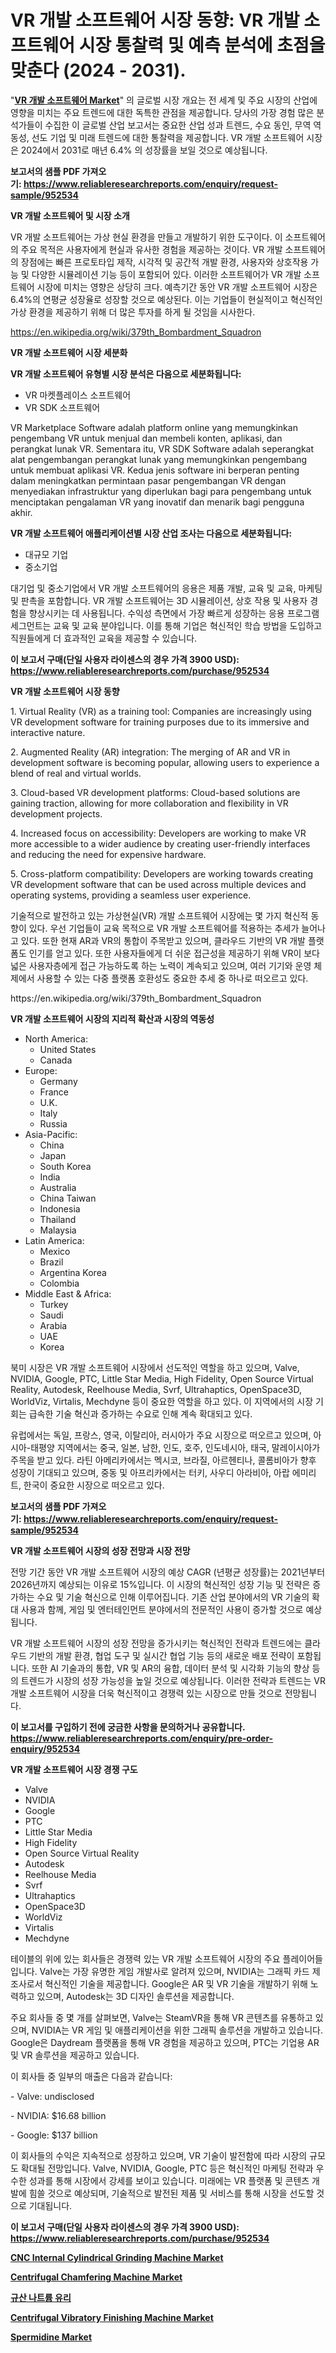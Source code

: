 <p><h1>VR 개발 소프트웨어 시장 동향: VR 개발 소프트웨어 시장 통찰력 및 예측 분석에 초점을 맞춘다 (2024 - 2031).</h1></p><p>"<strong><a href="https://www.reliableresearchreports.com/vr-development-software-r952534">VR 개발 소프트웨어 Market</a></strong>" 의 글로벌 시장 개요는 전 세계 및 주요 시장의 산업에 영향을 미치는 주요 트렌드에 대한 독특한 관점을 제공합니다. 당사의 가장 경험 많은 분석가들이 수집한 이 글로벌 산업 보고서는 중요한 산업 성과 트렌드, 수요 동인, 무역 역동성, 선도 기업 및 미래 트렌드에 대한 통찰력을 제공합니다. VR 개발 소프트웨어 시장은 2024에서 2031로 매년 6.4% 의 성장률을 보일 것으로 예상됩니다.</p>
<p><strong>보고서의 샘플 PDF 가져오기:&nbsp;<a href="https://www.reliableresearchreports.com/enquiry/request-sample/952534">https://www.reliableresearchreports.com/enquiry/request-sample/952534</a></strong></p>
<p><strong>VR 개발 소프트웨어 및 시장 소개</strong></p>
<p><p>VR 개발 소프트웨어는 가상 현실 환경을 만들고 개발하기 위한 도구이다. 이 소프트웨어의 주요 목적은 사용자에게 현실과 유사한 경험을 제공하는 것이다. VR 개발 소프트웨어의 장점에는 빠른 프로토타입 제작, 시각적 및 공간적 개발 환경, 사용자와 상호작용 가능 및 다양한 시뮬레이션 기능 등이 포함되어 있다. 이러한 소프트웨어가 VR 개발 소프트웨어 시장에 미치는 영향은 상당히 크다. 예측기간 동안 VR 개발 소프트웨어 시장은 6.4%의 연평균 성장율로 성장할 것으로 예상된다. 이는 기업들이 현실적이고 혁신적인 가상 환경을 제공하기 위해 더 많은 투자를 하게 될 것임을 시사한다.</p></p>
<p><a href="https://en.wikipedia.org/wiki/379th_Bombardment_Squadron">https://en.wikipedia.org/wiki/379th_Bombardment_Squadron</a></p>
<p><strong>VR 개발 소프트웨어 시장 세분화</strong></p>
<p><strong>VR 개발 소프트웨어 유형별 시장 분석은 다음으로 세분화됩니다:</strong></p>
<p><ul><li>VR 마켓플레이스 소프트웨어</li><li>VR SDK 소프트웨어</li></ul></p>
<p><p>VR Marketplace Software adalah platform online yang memungkinkan pengembang VR untuk menjual dan membeli konten, aplikasi, dan perangkat lunak VR. Sementara itu, VR SDK Software adalah seperangkat alat pengembangan perangkat lunak yang memungkinkan pengembang untuk membuat aplikasi VR. Kedua jenis software ini berperan penting dalam meningkatkan permintaan pasar pengembangan VR dengan menyediakan infrastruktur yang diperlukan bagi para pengembang untuk menciptakan pengalaman VR yang inovatif dan menarik bagi pengguna akhir.</p></p>
<p><strong>VR 개발 소프트웨어 애플리케이션별 시장 산업 조사는 다음으로 세분화됩니다:</strong></p>
<p><ul><li>대규모 기업</li><li>중소기업</li></ul></p>
<p><p>대기업 및 중소기업에서 VR 개발 소프트웨어의 응용은 제품 개발, 교육 및 교육, 마케팅 및 판촉을 포함합니다. VR 개발 소프트웨어는 3D 시뮬레이션, 상호 작용 및 사용자 경험을 향상시키는 데 사용됩니다. 수익성 측면에서 가장 빠르게 성장하는 응용 프로그램 세그먼트는 교육 및 교육 분야입니다. 이를 통해 기업은 혁신적인 학습 방법을 도입하고 직원들에게 더 효과적인 교육을 제공할 수 있습니다.</p></p>
<p><strong>이 보고서 구매(단일 사용자 라이센스의 경우 가격 3900 USD): <a href="https://www.reliableresearchreports.com/purchase/952534">https://www.reliableresearchreports.com/purchase/952534</a></strong></p>
<p><strong>VR 개발 소프트웨어 시장 동향</strong></p>
<p><p>1. Virtual Reality (VR) as a training tool: Companies are increasingly using VR development software for training purposes due to its immersive and interactive nature.</p><p>2. Augmented Reality (AR) integration: The merging of AR and VR in development software is becoming popular, allowing users to experience a blend of real and virtual worlds.</p><p>3. Cloud-based VR development platforms: Cloud-based solutions are gaining traction, allowing for more collaboration and flexibility in VR development projects.</p><p>4. Increased focus on accessibility: Developers are working to make VR more accessible to a wider audience by creating user-friendly interfaces and reducing the need for expensive hardware.</p><p>5. Cross-platform compatibility: Developers are working towards creating VR development software that can be used across multiple devices and operating systems, providing a seamless user experience. </p><p>기술적으로 발전하고 있는 가상현실(VR) 개발 소프트웨어 시장에는 몇 가지 혁신적 동향이 있다. 우선 기업들이 교육 목적으로 VR 개발 소프트웨어를 적용하는 추세가 늘어나고 있다. 또한 현재 AR과 VR의 통합이 주목받고 있으며, 클라우드 기반의 VR 개발 플랫폼도 인기를 얻고 있다. 또한 사용자들에게 더 쉬운 접근성을 제공하기 위해 VR이 보다 넓은 사용자층에게 접근 가능하도록 하는 노력이 계속되고 있으며, 여러 기기와 운영 체제에서 사용할 수 있는 다중 플랫폼 호환성도 중요한 추세 중 하나로 떠오르고 있다.</p></p>
<p>https://en.wikipedia.org/wiki/379th_Bombardment_Squadron</p>
<p><strong>VR 개발 소프트웨어 시장의 지리적 확산과 시장의 역동성</strong></p>
<p><ul>
    <li>
        North America:
        <ul>
            <li>United States</li>
            <li>Canada</li>
        </ul>
    </li>
    <li>
        Europe:
        <ul>
            <li>Germany</li>
            <li>France</li>
            <li>U.K.</li>
            <li>Italy</li>
            <li>Russia</li>
        </ul>
    </li>
    <li>
        Asia-Pacific:
        <ul>
            <li>China</li>
            <li>Japan</li>
            <li>South Korea</li>
            <li>India</li>
            <li>Australia</li>
            <li>China Taiwan</li>
            <li>Indonesia</li>
            <li>Thailand</li>
            <li>Malaysia</li>
        </ul>
    </li>
    <li>
        Latin America:
        <ul>
            <li>Mexico</li>
            <li>Brazil</li>
            <li>Argentina Korea</li>
            <li>Colombia</li>
        </ul>
    </li>
    <li>
        Middle East & Africa:
        <ul>
            <li>Turkey</li>
            <li>Saudi</li>
            <li>Arabia</li>
            <li>UAE</li>
            <li>Korea</li>
        </ul>
    </li>
    </ul></p>
<p><p>북미 시장은 VR 개발 소프트웨어 시장에서 선도적인 역할을 하고 있으며, Valve, NVIDIA, Google, PTC, Little Star Media, High Fidelity, Open Source Virtual Reality, Autodesk, Reelhouse Media, Svrf, Ultrahaptics, OpenSpace3D, WorldViz, Virtalis, Mechdyne 등이 중요한 역할을 하고 있다. 이 지역에서의 시장 기회는 급속한 기술 혁신과 증가하는 수요로 인해 계속 확대되고 있다.</p><p>유럽에서는 독일, 프랑스, 영국, 이탈리아, 러시아가 주요 시장으로 떠오르고 있으며, 아시아-태평양 지역에서는 중국, 일본, 남한, 인도, 호주, 인도네시아, 태국, 말레이시아가 주목을 받고 있다. 라틴 아메리카에서는 멕시코, 브라질, 아르헨티나, 콜롬비아가 향후 성장이 기대되고 있으며, 중동 및 아프리카에서는 터키, 사우디 아라비아, 아랍 에미리트, 한국이 중요한 시장으로 떠오르고 있다.</p></p>
<p><strong>보고서의 샘플 PDF 가져오기:&nbsp;<a href="https://www.reliableresearchreports.com/enquiry/request-sample/952534">https://www.reliableresearchreports.com/enquiry/request-sample/952534</a></strong></p>
<p><strong>VR 개발 소프트웨어 시장의 성장 전망과 시장 전망</strong></p>
<p><p>전망 기간 동안 VR 개발 소프트웨어 시장의 예상 CAGR (년평균 성장률)는 2021년부터 2026년까지 예상되는 이유로 15%입니다. 이 시장의 혁신적인 성장 기능 및 전략은 증가하는 수요 및 기술 혁신으로 인해 이루어집니다. 기존 산업 분야에서의 VR 기술의 확대 사용과 함께, 게임 및 엔터테인먼트 분야에서의 전문적인 사용이 증가할 것으로 예상됩니다.</p><p>VR 개발 소프트웨어 시장의 성장 전망을 증가시키는 혁신적인 전략과 트렌드에는 클라우드 기반의 개발 환경, 협업 도구 및 실시간 협업 기능 등의 새로운 배포 전략이 포함됩니다. 또한 AI 기술과의 통합, VR 및 AR의 융합, 데이터 분석 및 시각화 기능의 향상 등의 트렌드가 시장의 성장 가능성을 높일 것으로 예상됩니다. 이러한 전략과 트렌드는 VR 개발 소프트웨어 시장을 더욱 혁신적이고 경쟁력 있는 시장으로 만들 것으로 전망됩니다.</p></p>
<p><strong>이 보고서를 구입하기 전에 궁금한 사항을 문의하거나 공유합니다. <a href="https://www.reliableresearchreports.com/enquiry/pre-order-enquiry/952534">https://www.reliableresearchreports.com/enquiry/pre-order-enquiry/952534</a></strong></p>
<p><strong>VR 개발 소프트웨어 시장 경쟁 구도</strong></p>
<p><ul><li>Valve</li><li>NVIDIA</li><li>Google</li><li>PTC</li><li>Little Star Media</li><li>High Fidelity</li><li>Open Source Virtual Reality</li><li>Autodesk</li><li>Reelhouse Media</li><li>Svrf</li><li>Ultrahaptics</li><li>OpenSpace3D</li><li>WorldViz</li><li>Virtalis</li><li>Mechdyne</li></ul></p>
<p><p>테이블의 위에 있는 회사들은 경쟁력 있는 VR 개발 소프트웨어 시장의 주요 플레이어들입니다. Valve는 가장 유명한 게임 개발사로 알려져 있으며, NVIDIA는 그래픽 카드 제조사로서 혁신적인 기술을 제공합니다. Google은 AR 및 VR 기술을 개발하기 위해 노력하고 있으며, Autodesk는 3D 디자인 솔루션을 제공합니다. </p><p>주요 회사들 중 몇 개를 살펴보면, Valve는 SteamVR을 통해 VR 콘텐츠를 유통하고 있으며, NVIDIA는 VR 게임 및 애플리케이션을 위한 그래픽 솔루션을 개발하고 있습니다. Google은 Daydream 플랫폼을 통해 VR 경험을 제공하고 있으며, PTC는 기업용 AR 및 VR 솔루션을 제공하고 있습니다. </p><p>이 회사들 중 일부의 매출은 다음과 같습니다:</p><p>- Valve: undisclosed</p><p>- NVIDIA: $16.68 billion</p><p>- Google: $137 billion</p><p>이 회사들의 수익은 지속적으로 성장하고 있으며, VR 기술이 발전함에 따라 시장의 규모도 확대될 전망입니다. Valve, NVIDIA, Google, PTC 등은 혁신적인 마케팅 전략과 우수한 성과를 통해 시장에서 강세를 보이고 있습니다. 미래에는 VR 플랫폼 및 콘텐츠 개발에 힘쓸 것으로 예상되며, 기술적으로 발전된 제품 및 서비스를 통해 시장을 선도할 것으로 기대됩니다.</p></p>
<p><strong>이 보고서 구매(단일 사용자 라이센스의 경우 가격 3900 USD): <a href="https://www.reliableresearchreports.com/purchase/952534">https://www.reliableresearchreports.com/purchase/952534</a></strong></p>
<p><strong><p><a href="https://github.com/JameTravis/Market-Research-Report-List-6/blob/main/cnc-internal-cylindrical-grinding-machine-market.md">CNC Internal Cylindrical Grinding Machine Market</a></p><p><a href="https://github.com/vimar16th/Market-Research-Report-List-6/blob/main/centrifugal-chamfering-machine-market.md">Centrifugal Chamfering Machine Market</a></p><p><a href="https://medium.com/@derrickmafrks96745/%EC%86%8C%EB%93%90-%EC%8B%A4%EB%A6%AC%EC%BC%80%EC%9D%B4%ED%8A%B8-%EC%9C%A0%EB%A6%AC-%EC%8B%9C%EC%9E%A5-%EA%B7%9C%EB%AA%A8%EB%8A%94-%EC%97%B0%ED%8F%89%EA%B7%A0-%EC%84%B1%EC%9E%A5%EB%A5%A0%EC%9D%B8-14-2-%EB%A1%9C-%EC%84%B1%EC%9E%A5%ED%95%98%EA%B3%A0-%EC%9E%88%EC%9C%BC%EB%A9%B0-%EC%9D%B4-%EB%B3%B4%EA%B3%A0%EC%84%9C%EB%8A%94-%EC%8B%9C%EC%9E%A5-%EC%84%B8%EB%B6%84%ED%99%94-%EC%84%B1%EC%9E%A5-%EB%B0%8F-2024-2031%EB%85%84-%EC%98%88%EC%B8%A1-%EB%B6%84%EC%84%9D%EC%9D%84-%EB%8B%A4%EB%A3%A8%EA%B3%A0-%EC%9E%88%EC%8A%B5%EB%8B%88%EB%8B%A4-2a94b4d1a415">규산 나트륨 유리</a></p><p><a href="https://github.com/luckyshygirl/Market-Research-Report-List-6/blob/main/centrifugal-vibratory-finishing-machine-market.md">Centrifugal Vibratory Finishing Machine Market</a></p><p><a href="https://issuu.com/reportprime-2/docs/spermidine-market-size-2030.pptx">Spermidine Market</a></p></strong></p>
<p></p>